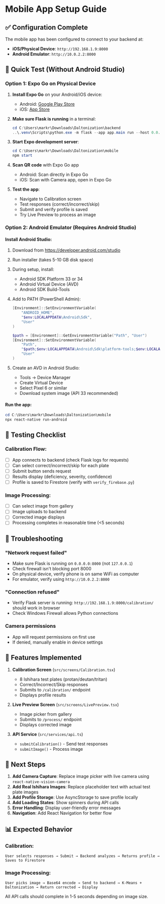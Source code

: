 # Mobile App Setup Guide

## ✅ Configuration Complete

The mobile app has been configured to connect to your backend at:
- **iOS/Physical Device**: `http://192.168.1.9:8000`
- **Android Emulator**: `http://10.0.2.2:8000`

## 🎯 Quick Test (Without Android Studio)

### Option 1: Expo Go on Physical Device

1. **Install Expo Go** on your Android/iOS device:
   - Android: [Google Play Store](https://play.google.com/store/apps/details?id=host.exp.exponent)
   - iOS: [App Store](https://apps.apple.com/app/expo-go/id982107779)

2. **Make sure Flask is running** in a terminal:
   ```powershell
   cd C:\Users\markr\Downloads\Daltonization\backend
   ..\.venv\Scripts\python.exe -m flask --app app.main run --host 0.0.0.0 --port 8000
   ```

3. **Start Expo development server**:
   ```powershell
   cd C:\Users\markr\Downloads\Daltonization\mobile
   npm start
   ```

4. **Scan QR code** with Expo Go app
   - Android: Scan directly in Expo Go
   - iOS: Scan with Camera app, open in Expo Go

5. **Test the app**:
   - Navigate to Calibration screen
   - Test responses (correct/incorrect/skip)
   - Submit and verify profile is saved
   - Try Live Preview to process an image

### Option 2: Android Emulator (Requires Android Studio)

#### Install Android Studio:
1. Download from https://developer.android.com/studio
2. Run installer (takes 5-10 GB disk space)
3. During setup, install:
   - Android SDK Platform 33 or 34
   - Android Virtual Device (AVD)
   - Android SDK Build-Tools

4. Add to PATH (PowerShell Admin):
   ```powershell
   [Environment]::SetEnvironmentVariable(
       "ANDROID_HOME",
       "$env:LOCALAPPDATA\Android\Sdk",
       "User"
   )
   
   $path = [Environment]::GetEnvironmentVariable("Path", "User")
   [Environment]::SetEnvironmentVariable(
       "Path",
       "$path;$env:LOCALAPPDATA\Android\Sdk\platform-tools;$env:LOCALAPPDATA\Android\Sdk\emulator",
       "User"
   )
   ```

5. Create an AVD in Android Studio:
   - Tools → Device Manager
   - Create Virtual Device
   - Select Pixel 6 or similar
   - Download system image (API 33 recommended)

#### Run the app:
```powershell
cd C:\Users\markr\Downloads\Daltonization\mobile
npx react-native run-android
```

## 🧪 Testing Checklist

### Calibration Flow:
- [ ] App connects to backend (check Flask logs for requests)
- [ ] Can select correct/incorrect/skip for each plate
- [ ] Submit button sends request
- [ ] Results display (deficiency, severity, confidence)
- [ ] Profile is saved to Firestore (verify with `verify_firebase.py`)

### Image Processing:
- [ ] Can select image from gallery
- [ ] Image uploads to backend
- [ ] Corrected image displays
- [ ] Processing completes in reasonable time (<5 seconds)

## 🐛 Troubleshooting

### "Network request failed"
- Make sure Flask is running on `0.0.0.0:8000` (not `127.0.0.1`)
- Check firewall isn't blocking port 8000
- On physical device, verify phone is on same WiFi as computer
- For emulator, verify using `http://10.0.2.2:8000`

### "Connection refused"
- Verify Flask server is running: `http://192.168.1.9:8000/calibration/` should work in browser
- Check Windows Firewall allows Python connections

### Camera permissions
- App will request permissions on first use
- If denied, manually enable in device settings

## 📱 Features Implemented

1. **Calibration Screen** (`src/screens/Calibration.tsx`)
   - 8 Ishihara test plates (protan/deutan/tritan)
   - Correct/Incorrect/Skip responses
   - Submits to `/calibration/` endpoint
   - Displays profile results

2. **Live Preview Screen** (`src/screens/LivePreview.tsx`)
   - Image picker from gallery
   - Submits to `/process/` endpoint
   - Displays corrected image

3. **API Service** (`src/services/api.ts`)
   - `submitCalibration()` - Send test responses
   - `submitImage()` - Process image

## 🚀 Next Steps

1. **Add Camera Capture**: Replace image picker with live camera using `react-native-vision-camera`
2. **Add Real Ishihara Images**: Replace placeholder text with actual test plate images
3. **Add Profile Storage**: Use AsyncStorage to save profile locally
4. **Add Loading States**: Show spinners during API calls
5. **Error Handling**: Display user-friendly error messages
6. **Navigation**: Add React Navigation for better flow

## 📊 Expected Behavior

### Calibration:
```
User selects responses → Submit → Backend analyzes → Returns profile → Saves to Firestore
```

### Image Processing:
```
User picks image → Base64 encode → Send to backend → K-Means + Daltonization → Return corrected → Display
```

All API calls should complete in 1-5 seconds depending on image size.
